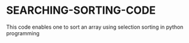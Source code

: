 # SEARCHING-SORTING-CODE
This code enables one to sort an array using selection sorting in python programming
